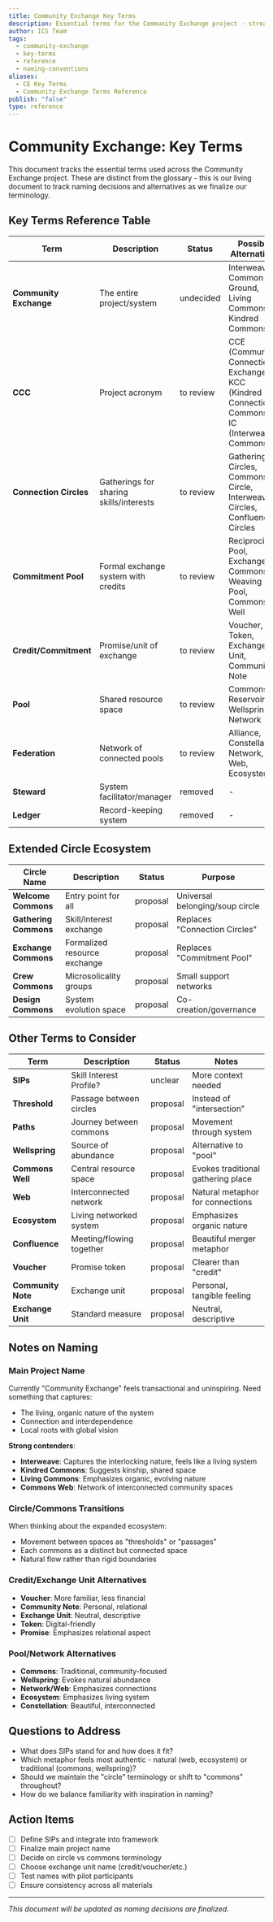 ```yaml
---
title: Community Exchange Key Terms
description: Essential terms for the Community Exchange project - streamlined list for quick reference
author: ICS Team
tags:
  - community-exchange
  - key-terms
  - reference
  - naming-conventions
aliases:
  - CE Key Terms
  - Community Exchange Terms Reference
publish: "false"
type: reference
---
```


# Community Exchange: Key Terms

This document tracks the essential terms used across the Community Exchange project. These are distinct from the glossary - this is our living document to track naming decisions and alternatives as we finalize our terminology.

## Key Terms Reference Table

| Term | Description | Status | Possible Alternatives |
|------|-------------|--------|----------------------|
| **Community Exchange** | The entire project/system | undecided | Interweave, Common Ground, Living Commons, Kindred Commons |
| **CCC** | Project acronym | to review | CCE (Community Connection Exchange), KCC (Kindred Connection Commons), IC (Interweave Commons) |
| **Connection Circles** | Gatherings for sharing skills/interests | to review | Gathering Circles, Commons Circle, Interweave Circles, Confluence Circles |
| **Commitment Pool** | Formal exchange system with credits | to review | Reciprocity Pool, Exchange Commons, Weaving Pool, Commons Well |
| **Credit/Commitment** | Promise/unit of exchange | to review | Voucher, Token, Exchange Unit, Community Note |
| **Pool** | Shared resource space | to review | Commons, Reservoir, Wellspring, Network |
| **Federation** | Network of connected pools | to review | Alliance, Constellation, Network, Web, Ecosystem |
| **Steward** | System facilitator/manager | removed | - |
| **Ledger** | Record-keeping system | removed | - |

## Extended Circle Ecosystem

| Circle Name | Description | Status | Purpose |
|-------------|-------------|--------|---------|
| **Welcome Commons** | Entry point for all | proposal | Universal belonging/soup circle |
| **Gathering Commons** | Skill/interest exchange | proposal | Replaces "Connection Circles" |
| **Exchange Commons** | Formalized resource exchange | proposal | Replaces "Commitment Pool" |
| **Crew Commons** | Microsolicality groups | proposal | Small support networks |
| **Design Commons** | System evolution space | proposal | Co-creation/governance |

## Other Terms to Consider

| Term | Description | Status | Notes |
|------|-------------|--------|-------|
| **SIPs** | Skill Interest Profile? | unclear | More context needed |
| **Threshold** | Passage between circles | proposal | Instead of "intersection" |
| **Paths** | Journey between commons | proposal | Movement through system |
| **Wellspring** | Source of abundance | proposal | Alternative to "pool" |
| **Commons Well** | Central resource space | proposal | Evokes traditional gathering place |
| **Web** | Interconnected network | proposal | Natural metaphor for connections |
| **Ecosystem** | Living networked system | proposal | Emphasizes organic nature |
| **Confluence** | Meeting/flowing together | proposal | Beautiful merger metaphor |
| **Voucher** | Promise token | proposal | Clearer than "credit" |
| **Community Note** | Exchange unit | proposal | Personal, tangible feeling |
| **Exchange Unit** | Standard measure | proposal | Neutral, descriptive |

## Notes on Naming

### Main Project Name
Currently "Community Exchange" feels transactional and uninspiring. Need something that captures:
- The living, organic nature of the system
- Connection and interdependence
- Local roots with global vision

**Strong contenders**:
- **Interweave**: Captures the interlocking nature, feels like a living system
- **Kindred Commons**: Suggests kinship, shared space
- **Living Commons**: Emphasizes organic, evolving nature
- **Commons Web**: Network of interconnected community spaces

### Circle/Commons Transitions
When thinking about the expanded ecosystem:
- Movement between spaces as "thresholds" or "passages"
- Each commons as a distinct but connected space
- Natural flow rather than rigid boundaries

### Credit/Exchange Unit Alternatives
- **Voucher**: More familiar, less financial
- **Community Note**: Personal, relational
- **Exchange Unit**: Neutral, descriptive
- **Token**: Digital-friendly
- **Promise**: Emphasizes relational aspect

### Pool/Network Alternatives
- **Commons**: Traditional, community-focused
- **Wellspring**: Evokes natural abundance
- **Network/Web**: Emphasizes connections
- **Ecosystem**: Emphasizes living system
- **Constellation**: Beautiful, interconnected

## Questions to Address
- What does SIPs stand for and how does it fit?
- Which metaphor feels most authentic - natural (web, ecosystem) or traditional (commons, wellspring)?
- Should we maintain the "circle" terminology or shift to "commons" throughout?
- How do we balance familiarity with inspiration in naming?

## Action Items
- [ ] Define SIPs and integrate into framework
- [ ] Finalize main project name
- [ ] Decide on circle vs commons terminology
- [ ] Choose exchange unit name (credit/voucher/etc.)
- [ ] Test names with pilot participants
- [ ] Ensure consistency across all materials

---

*This document will be updated as naming decisions are finalized.*
